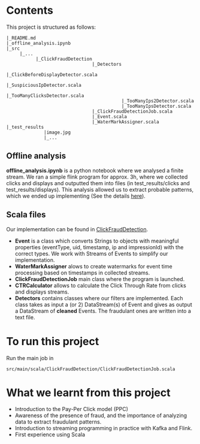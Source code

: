 # Contents
This project is structured as follows:
```
|_README.md
|_offline_analysis.ipynb
|_src
     |_...
           |_ClickFraudDetection
                                |_Detectors
                                           |_ClickBeforeDisplayDetector.scala
                                           |_SuspiciousIpDetector.scala
                                           |_TooManyClicksDetector.scala
                                           |_TooManyIps2Detector.scala
                                           |_TooManyIpsDetector.scala
                                |_ClickFraudDetectionJob.scala
                                |_Event.scala
                                |_WaterMarkAssigner.scala
|_test_results
              |image.jpg
              |_...
```

## Offline analysis
**offline_analysis.ipynb** is a python notebook where we analysed a finite stream. We ran a simple flink program for approx. 3h, where we collected clicks and displays and outputted them into files (in test_results/clicks and test_results/displays).
This analysis allowed us to extract probable patterns, which we ended up implementing (See the details [here](../master/src/main/scala/ClickFraudDetection/README.md)).
## Scala files
Our implementation can be found in [ClickFraudDetection](../blob/master/master/src/main/scala/ClickFraudDetection/).
* **Event** is a class which converts Strings to objects with meaningful properties (eventType, uid, timestamp, ip and impressionId) with the correct types. We work with Streams of Events to simplify our implementation.
* **WaterMarkAssigner** alows to create watermarks for event time processing based on timestamps in collected streams.
* **ClickFraudDetectionJob** main class where the program is launched.
* **CTRCalculator** allows to calculate the Click Through Rate from clicks and displays streams.
* **Detectors** contains classes where our filters are implemented. Each class takes as input a (or 2) DataStream(s) of Event and gives as output a DataStream of **cleaned** Events. The fraudulant ones are written into a text file.

# To run this project
Run the main job in 
```
src/main/scala/ClickFraudDetection/ClickFraudDetectionJob.scala
```

# What we learnt from this project
* Introduction to the Pay-Per Click model (PPC)
* Awareness of the presence of fraud, and the importance of analyzing data to extract fraudulant patterns.
* Introduction to streaming programming in practice with Kafka and Flink.
* First experience using Scala
